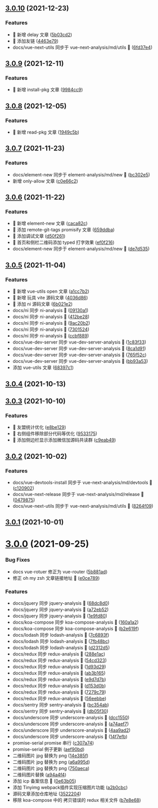 ## [3.0.10](https://github.com/lxchuan12/blog/compare/3.0.9...3.0.10) (2021-12-23)


### Features

* 🎸 新增 delay 文章 ([5b03cd2](https://github.com/lxchuan12/blog/commit/5b03cd248173b4fac3e1a1be7fdd69e511db0e86))
* 🎸 添加友链 ([4463e79](https://github.com/lxchuan12/blog/commit/4463e79e078c90688e1c300483c5ec2696f1b420))
* docs/vue-next-utils 同步于 vue-next-analysis/md/utils :construction: ([6fd37e4](https://github.com/lxchuan12/blog/commit/6fd37e4833ce5474b99c1d58e66fde57eab57330))



## [3.0.9](https://github.com/lxchuan12/blog/compare/3.0.8...3.0.9) (2021-12-11)


### Features

* 🎸 新增 install-pkg 文章 ([9984cc9](https://github.com/lxchuan12/blog/commit/9984cc9fabe209b4049ba516bbb9cdc66c1063ee))



## [3.0.8](https://github.com/lxchuan12/blog/compare/3.0.7...3.0.8) (2021-12-05)


### Features

* 🎸 新增 read-pkg 文章 ([1949c5b](https://github.com/lxchuan12/blog/commit/1949c5bfcdf5bd4d20bde6519ed8d799f4685cb2))



## [3.0.7](https://github.com/lxchuan12/blog/compare/3.0.6...3.0.7) (2021-11-23)


### Features

* docs/element-new 同步于 element-analysis/md/new :construction: ([bc302e5](https://github.com/lxchuan12/blog/commit/bc302e5be6a660de4c3cff7164624901bdc7488f))
* 新增 only-allow 文章 ([c0e66c2](https://github.com/lxchuan12/blog/commit/c0e66c2cde0345449293bb8b7619d566a30079e1))



## [3.0.6](https://github.com/lxchuan12/blog/compare/3.0.5...3.0.6) (2021-11-22)


### Features

* 🎸 新增 element-new 文章 ([caca82c](https://github.com/lxchuan12/blog/commit/caca82c53473f9a69d5e2ec88f8afe9261dcf640))
* 🎸 添加 remote-git-tags promisify 文章 ([659ddba](https://github.com/lxchuan12/blog/commit/659ddba9e5192edbde3bf895ab9fcc8206e9bf3b))
* 🎸 添加调试文章 ([d50f261](https://github.com/lxchuan12/blog/commit/d50f261d2982176c84146ac8d7af9b3638190ae0))
* 🎸 首页和侧栏二维码添加 typed 打字效果 ([ef0f216](https://github.com/lxchuan12/blog/commit/ef0f21605818a91340b1b6aeca41a0481be1f085))
* docs/element-new 同步于 element-analysis/md/new :construction: ([de7d535](https://github.com/lxchuan12/blog/commit/de7d535f70c3435c5e557de0bc1bef7d576947dd))



## [3.0.5](https://github.com/lxchuan12/blog/compare/3.0.4...3.0.5) (2021-11-04)


### Features

* 🎸 新增 vue-utils open 文章 ([a1cc7b2](https://github.com/lxchuan12/blog/commit/a1cc7b2e1f61ab7fbaa034a10fd3e48cbc409c11))
* 🎸 新增 玩具 vite 源码文章 ([4036d86](https://github.com/lxchuan12/blog/commit/4036d86fafbc7aa5d30b6cc519fc632c95237fcb))
* 🎸 添加 ni 源码文章 ([6b021e2](https://github.com/lxchuan12/blog/commit/6b021e2714cc0a9312669365c516b4edd5a60919))
* docs/ni 同步 ni-analysis :construction: ([09130a1](https://github.com/lxchuan12/blog/commit/09130a1cef23f3369f3792255cca7591e67070d1))
* docs/ni 同步 ni-analysis :construction: ([412be28](https://github.com/lxchuan12/blog/commit/412be28167df4707774f9148391012483a284614))
* docs/ni 同步 ni-analysis :construction: ([9ac20b2](https://github.com/lxchuan12/blog/commit/9ac20b2fe6994c8e954e081ebd39d275d81db690))
* docs/ni 同步 ni-analysis :construction: ([7301524](https://github.com/lxchuan12/blog/commit/7301524d0ae03e5a7556775e1ca14c4b942ae6af))
* docs/ni 同步 ni-analysis :construction: ([ccbf889](https://github.com/lxchuan12/blog/commit/ccbf889749d227dc8c788dbcfe36610ced3ea4c5))
* docs/vue-dev-server 同步 vue-dev-server-analysis :construction: ([1c83f33](https://github.com/lxchuan12/blog/commit/1c83f33bb01a15648b07ff216b1ed22db441b74a))
* docs/vue-dev-server 同步 vue-dev-server-analysis :construction: ([8ca1d91](https://github.com/lxchuan12/blog/commit/8ca1d9112af0829a4dd2fba1fcb84035a443a14d))
* docs/vue-dev-server 同步 vue-dev-server-analysis :construction: ([765f52c](https://github.com/lxchuan12/blog/commit/765f52c2eded0c6edb68adcdbdd45e21506d5436))
* docs/vue-dev-server 同步 vue-dev-server-analysis :construction: ([bb93a53](https://github.com/lxchuan12/blog/commit/bb93a5321bb680b2b2c6ca9af2a46b5af75fe13c))
* 添加 vue-utils 文章 ([68397c1](https://github.com/lxchuan12/blog/commit/68397c16fc2199c53220dfe0f2462104298f9f44))



## [3.0.4](https://github.com/lxchuan12/blog/compare/3.0.3...3.0.4) (2021-10-13)



## [3.0.3](https://github.com/lxchuan12/blog/compare/3.0.2...3.0.3) (2021-10-10)


### Features

* 🎸 友盟统计优化 ([e8be129](https://github.com/lxchuan12/blog/commit/e8be12936831700ba94e1c77b6231570db45790f))
* 🎸 右侧组件移除部分代码等优化 ([9533175](https://github.com/lxchuan12/blog/commit/95331758f245a2340b44020c257e3eeb87ff0b6b))
* 🎸 添加侧边栏显示添加微信加源码共读群 ([c9eab49](https://github.com/lxchuan12/blog/commit/c9eab495f1448aabde6dd34bdf801c65efecd232))



## [3.0.2](https://github.com/lxchuan12/blog/compare/3.0.1...3.0.2) (2021-10-02)


### Features

* docs/vue-devtools-install 同步于 vue-next-analysis/md/devtools :construction: ([c120902](https://github.com/lxchuan12/blog/commit/c120902eee8a51b4f423b27fe1e761e8a0bc501b))
* docs/vue-next-release 同步于 vue-next-analysis/md/release :construction: ([0479875](https://github.com/lxchuan12/blog/commit/0479875b45baffe42ac9d3a57f702a434ee5d444))
* docs/vue-next-utils 同步于 vue-next-analysis/md/utils :construction: ([8264f09](https://github.com/lxchuan12/blog/commit/8264f09cebada601a80d088f2022bd48efd438a0))



## [3.0.1](https://github.com/lxchuan12/blog/compare/3.0.0...3.0.1) (2021-10-01)



# [3.0.0](https://github.com/lxchuan12/blog/compare/e0ce78951fe0815398c5bd5a40453d87b79eea55...3.0.0) (2021-09-25)


### Bug Fixes

* docs vue-rotuer 修正为 vue-router ([5b881ad](https://github.com/lxchuan12/blog/commit/5b881ad53bd5c2b0b2f8c9035e1d7c91c776fe59))
* 修正 oh my zsh 文章链接地址 :bug: ([e0ce789](https://github.com/lxchuan12/blog/commit/e0ce78951fe0815398c5bd5a40453d87b79eea55))


### Features

* docs/jquery 同步 jquery-analysis :construction: ([68dc8d0](https://github.com/lxchuan12/blog/commit/68dc8d0dee65e50469f781de34c93ef69023bb94))
* docs/jquery 同步 jquery-analysis :construction: ([a72eb52](https://github.com/lxchuan12/blog/commit/a72eb529eaf4ee816a7d96b4326ae9172c2910aa))
* docs/jquery 同步 jquery-analysis :construction: ([1e9fd80](https://github.com/lxchuan12/blog/commit/1e9fd801dd2fd8b2e10bc8738d146dc81b4834ac))
* docs/koa-compose 同步 koa-compose-analysis :construction: ([160a1a2](https://github.com/lxchuan12/blog/commit/160a1a2bbbbe682b8fb5cc635370bfcb6ec77cb9))
* docs/koa-compose 同步 koa-compose-analysis :construction: ([b2e619f](https://github.com/lxchuan12/blog/commit/b2e619f335e2f26d5310cbdced6fa0a88c875577))
* docs/lodash 同步 lodash-analysis :construction: ([7c6893f](https://github.com/lxchuan12/blog/commit/7c6893f14b2d757dd2221f07c0bd6cb200b5630c))
* docs/lodash 同步 lodash-analysis :construction: ([7fb48bc](https://github.com/lxchuan12/blog/commit/7fb48bca10b3f5dcd51c6f56f34b5a00d69c56ff))
* docs/lodash 同步 lodash-analysis :construction: ([d2312d5](https://github.com/lxchuan12/blog/commit/d2312d576c235869bd55872eacdb62a0ef3e54af))
* docs/redux 同步 redux-analysis :construction: ([288e1ac](https://github.com/lxchuan12/blog/commit/288e1acb233ffca291c75e9529f129c58f048661))
* docs/redux 同步 redux-analysis :construction: ([54cd323](https://github.com/lxchuan12/blog/commit/54cd3232d983ad927f175aa355d40bedd387225f))
* docs/redux 同步 redux-analysis :construction: ([1d93d29](https://github.com/lxchuan12/blog/commit/1d93d29ddddfa0bfa567597009a7f6379d314453))
* docs/redux 同步 redux-analysis :construction: ([ab3b165](https://github.com/lxchuan12/blog/commit/ab3b1659c9cb31b8995709fe47f7183e96a36215))
* docs/redux 同步 redux-analysis :construction: ([e9d7d7b](https://github.com/lxchuan12/blog/commit/e9d7d7bfde129a3064bfc95c599f46f020e8f865))
* docs/redux 同步 redux-analysis :construction: ([d153d0b](https://github.com/lxchuan12/blog/commit/d153d0b94041c544e8089b7cb7f628498658d672))
* docs/redux 同步 redux-analysis :construction: ([7279c79](https://github.com/lxchuan12/blog/commit/7279c7962e95a2d7e11aa86857b7e0062ab98910))
* docs/redux 同步 redux-analysis :construction: ([56eebbe](https://github.com/lxchuan12/blog/commit/56eebbed3e17cde16be3eb2e267136071c248eb6))
* docs/sentry 同步 sentry-analysis :construction: ([bc354ab](https://github.com/lxchuan12/blog/commit/bc354ab68292be951e3bb96a3bb5063303035035))
* docs/sentry 同步 sentry-analysis :construction: ([db05f30](https://github.com/lxchuan12/blog/commit/db05f30a6acfb6c6991be51648c5dbea5a865c91))
* docs/underscore 同步 underscore-analysis :construction: ([dcc1550](https://github.com/lxchuan12/blog/commit/dcc155043c00137949298d1a5ca08fbd287be28a))
* docs/underscore 同步 underscore-analysis :construction: ([a74aef7](https://github.com/lxchuan12/blog/commit/a74aef79b58d92085d34b7f51444856f5c809f06))
* docs/underscore 同步 underscore-analysis :construction: ([4aa9ad2](https://github.com/lxchuan12/blog/commit/4aa9ad206adf62ae4f7f8ec5928caef31533cc3d))
* docs/underscore 同步 underscore-analysis :construction: ([14f7efb](https://github.com/lxchuan12/blog/commit/14f7efbc945ab6a8382cf54d3bc1acf5c5e7f375))
* promise-serial promise 串行 ([c307a74](https://github.com/lxchuan12/blog/commit/c307a740fb14496781fa2dbdb55669da81851722))
* promise-serial 例子更新 ([aef90bd](https://github.com/lxchuan12/blog/commit/aef90bda204458e9ef96956fba6ef89045c4ccbf))
* 二维码图片 jpg 替换为 png ([14e385f](https://github.com/lxchuan12/blog/commit/14e385f98e71d2eba4aaf55fbe2c672ff996c03a))
* 二维码图片 jpg 替换为 png ([a6a995d](https://github.com/lxchuan12/blog/commit/a6a995d64697e501a69f774741ca8ef029153fbd))
* 二维码图片 jpg 替换为 png ([750aeca](https://github.com/lxchuan12/blog/commit/750aecab23643d84db338a97298e66a8d4bf419b))
* 二维码图片替换 ([a94a4f4](https://github.com/lxchuan12/blog/commit/a94a4f402db5b8bded2f72c109965d3ed0ab8838))
* 添加 icp 备案信息 :tada: ([0e63b05](https://github.com/lxchuan12/blog/commit/0e63b05d53e59681194480e056359d1cabb56290))
* 添加 Tinyimg webpack插件实现压缩图片功能 ([a2b0cbc](https://github.com/lxchuan12/blog/commit/a2b0cbcf631bff1368e60f0c9a21ef6f28d352ce))
* 源码文章添加仓库地址 ([3522204](https://github.com/lxchuan12/blog/commit/3522204b5872bb0cc9a89d7be6637d3635489187))
* 移除 koa-compose 中的 拷贝错误的 redux 相关文件 ([b7e8e68](https://github.com/lxchuan12/blog/commit/b7e8e683111eabff1a8fa95807bc1a804a2aded4))



